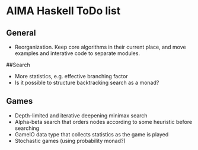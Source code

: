 # AIMA Haskell ToDo list

## General

- Reorganization. Keep core algorithms in their current place, and move examples and interative code to separate modules.

##Search

- More statistics, e.g. effective branching factor
- Is it possible to structure backtracking search as a monad?

## Games

- Depth-limited and iterative deepening minimax search
- Alpha-beta search that orders nodes according to some heuristic before searching
- GameIO data type that collects statistics as the game is played
- Stochastic games (using probability monad?)